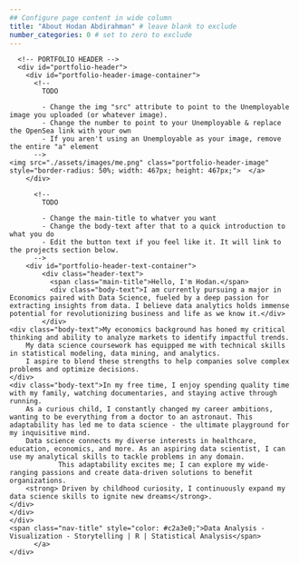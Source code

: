 ```yaml
---
## Configure page content in wide column
title: "About Hodan Abdirahman" # leave blank to exclude
number_categories: 0 # set to zero to exclude
---
```

<div id="main-content">

      <!-- PORTFOLIO HEADER -->
      <div id="portfolio-header">
        <div id="portfolio-header-image-container">
          <!-- 
            TODO

            - Change the img "src" attribute to point to the Unemployable image you uploaded (or whatever image).
            - Change the number to point to your Unemployable & replace the OpenSea link with your own
            - If you aren't using an Unemployable as your image, remove the entire "a" element
          -->
	<img src="./assets/images/me.png" class="portfolio-header-image" style="border-radius: 50%; width: 467px; height: 467px;">	</a>
        </div>

          <!-- 
            TODO

            - Change the main-title to whatver you want
            - Change the body-text after that to a quick introduction to what you do
            - Edit the button text if you feel like it. It will link to the projects section below.
          -->
        <div id="portfolio-header-text-container">
            <div class="header-text">
              <span class="main-title">Hello, I'm Hodan.</span>
              <div class="body-text">I am currently pursuing a major in Economics paired with Data Science, fueled by a deep passion for extracting insights from data. I believe data analytics holds immense potential for revolutionizing business and life as we know it.</div>
            </div>
	<div class="body-text">My economics background has honed my critical thinking and ability to analyze markets to identify impactful trends. 
		My data science coursework has equipped me with technical skills in statistical modeling, data mining, and analytics. 
		I aspire to blend these strengths to help companies solve complex problems and optimize decisions.
	</div> 
	<div class="body-text">In my free time, I enjoy spending quality time with my family, watching documentaries, and staying active through running. 
		As a curious child, I constantly changed my career ambitions, wanting to be everything from a doctor to an astronaut. This adaptability has led me to data science - the ultimate playground for my inquisitive mind.
		Data science connects my diverse interests in healthcare, education, economics, and more. As an aspiring data scientist, I can use my analytical skills to tackle problems in any domain. 
            	This adaptability excites me; I can explore my wide-ranging passions and create data-driven solutions to benefit organizations.
		<strong> Driven by childhood curiosity, I continuously expand my data science skills to ignite new dreams</strong>.
	</div>
	</div>
	</div>
	<span class="nav-title" style="color: #c2a3e0;">Data Analysis - Visualization - Storytelling | R | Statistical Analysis</span>
          </a>    
    </div>
